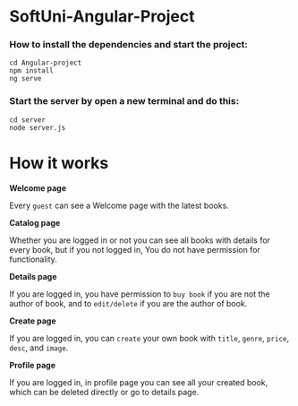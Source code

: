 # SoftUni-Angular-Project

### How to install the dependencies and start the project:

```
cd Angular-project
npm install
ng serve
```

### Start the server by open a new terminal and do this:

```
cd server
node server.js
```

# How it works

**Welcome page**

Every ``guest`` can see a Welcome page with the latest books.

**Catalog page**

Whether you are logged in or not you can see all books with details for every book, but if you not logged in, You do not have permission for functionality.

**Details page**

If you are logged in, you have permission to ``buy book`` if you are not the author of book, and to ``edit/delete`` if you are the author of book.

**Create page**

If you are logged in, you can ``create`` your own book with ``title``, ``genre``, ``price``, ``desc``, and ``image``.

**Profile page**

If you are logged in, in profile page you can see all your created book, which can be deleted directly or go to details page.

